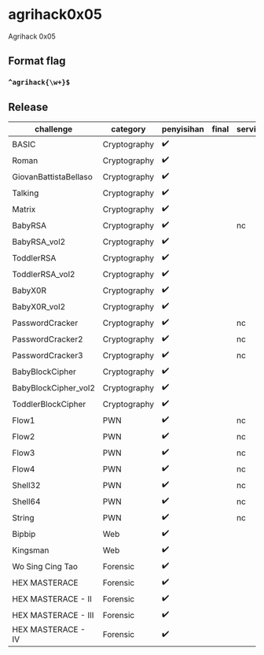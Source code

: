 # agrihack0x05

Agrihack 0x05

## Format flag

### `^agrihack{\w+}$` ###

## Release

| challenge               | category     | penyisihan         | final              | service                | flag                                                                              |
|-------------------------|--------------|--------------------|--------------------|------------------------|-----------------------------------------------------------------------------------|
| BASIC	  				        | Cryptography | :heavy_check_mark: |  				   |                        | `agrihack{basic_to_know_base64}` 	                        |
| Roman	  				        | Cryptography | :heavy_check_mark: |  				   |                        | `agrihack{Gaius_Julius_Caesar}` 	                        |
| GiovanBattistaBellaso	  | Cryptography | :heavy_check_mark: |  				   |                        | `agrihack{Vignere_Ch1p3r's_H3r3}`                         |
| Talking	  			        | Cryptography | :heavy_check_mark: |  				   |                        | `agrihack{1t_just_alfh4b3t_r3pr3s3n74710n}`               |
| Matrix	 			          | Cryptography | :heavy_check_mark: |  				   |                        | `agrihack[C0lumn4t_Tr4nsp051t1000N}`                      |
| BabyRSA 	              | Cryptography | :heavy_check_mark: |  				   | nc                     | `agrihack{congratss_you've_learn_basic_RSA}`              |
| BabyRSA_vol2 	          | Cryptography | :heavy_check_mark: |  				   |                        | `agrihack{mapping_RSA_isnt_that_hard_53a45bcf}`           |
| ToddlerRSA 	            | Cryptography | :heavy_check_mark: |  				   |                        | `agrihack{prime_N__is_quite_simple_to_break}`             |
| ToddlerRSA_vol2	        | Cryptography | :heavy_check_mark: |  				   |                        | `agrihack{sm4ll_exp0n3nt_ez_56ab4f}`                   	  |
| BabyX0R	          	    | Cryptography | :heavy_check_mark: |  				   |                        | `agrihack{you've_learn_about_xor_______let's_moving_on}`  |
| BabyX0R_vol2	          | Cryptography | :heavy_check_mark: |  				   |                        | `agrihack{easy_space}`                                    |
| PasswordCracker	        | Cryptography | :heavy_check_mark: |  				   | nc                     | `agrihack{brut3f0rc3333_as_1t5_f1n33______b33f}`          |
| PasswordCracker2	      | Cryptography | :heavy_check_mark: |  				   | nc                     | `agrihack{d0n7_u53_w34k__p455w000000RD}`                  |
| PasswordCracker3	      | Cryptography | :heavy_check_mark: |  				   | nc                     | `agrihack{R0ck_y0u_1s_4_th1ng55____b33f}                ` |
| BabyBlockCipher	        | Cryptography | :heavy_check_mark: |  				   |                        | `agrihack{51mpl3_ECB_MODE_34b6a5}`                        |
| BabyBlockCipher_vol2	  | Cryptography | :heavy_check_mark: |  				   |                        | `agrihack{S1mpl3_AES_CBC___652b34f}`                      |
| ToddlerBlockCipher	    | Cryptography | :heavy_check_mark: |  				   |                        | `agrihack{OFB_15_8r0k3n__b634b4}`                         |
| Flow1                   | PWN          | :heavy_check_mark: |            |  nc                    | `agrihack{Toooooooooo_much_character_is_dangerous_LINZ_IS_HERE}`            |
| Flow2                   | PWN          | :heavy_check_mark: |            |  nc                    | `agrihack{U_CAN_CONTROL_THE_VALUE_NOW!!!_LINZ_IS_HERE}`            |
| Flow3                   | PWN          | :heavy_check_mark: |            |  nc                    | `agrihack{jump_to_anywhere_with_overflow_LINZ_IS_HERE}`            |
| Flow4                   | PWN          | :heavy_check_mark: |            |  nc                    | `agrihack{Return_to_libc_to_gain_a_shell_LINZ_IS_HERE}`            |
| Shell32                   | PWN          | :heavy_check_mark: |            |  nc                    | `agrihack{Shellcode_assembly_is_so_important_LINZ_IS_HERE}`            |
| Shell64                   | PWN          | :heavy_check_mark: |            |  nc                    | `agrihack{Shellcode_in_64bit_GRATS!!!_LINZ_IS_HERE}`            |
| String                   | PWN          | :heavy_check_mark: |            |  nc                    | `agrihack{u_can_leak_some_information_from_format_string_attack_LINZ_IS_HERE}`            |
| Bipbip                   | Web          | :heavy_check_mark: |            |                      | `agrihack{robootssssssss_a_little_information_LINZ_IS_HERE}`            |
| Kingsman                   | Web          | :heavy_check_mark: |            |                      | `agrihack{ur_now_our_agent0x05_LINZ_IS_HERE}`            |
| Wo Sing Cing Tao	    | Forensic | :heavy_check_mark: |  				   |                        | `agrihack{Un1C0D3_Z3R0_width_SPAC3}`                         |
| HEX MASTERACE   	    | Forensic | :heavy_check_mark: |  				   |                        | `agrihack{h3x_ad4lah_ko3ntji_LINZ_IS_BUCYN}`                  |
| HEX MASTERACE - II	  | Forensic | :heavy_check_mark: |  				   |                        | `agrihack{str03rtur_Sud4h_p45t1_LINZ_IS_BUCYN}`               |
| HEX MASTERACE - III	  | Forensic | :heavy_check_mark: |  				   |                        | `agrihack{m3tad4ta_fri3ndly_LINZ_IS_BUCYN}`                   |
| HEX MASTERACE - IV	  | Forensic | :heavy_check_mark: |  				   |                        | `agrihack{m3t4data_m45tery_KASIAN_AH_LINZ}                    |
